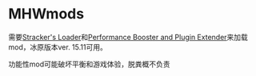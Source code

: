 # MHWmods

需要[Stracker's Loader](https://www.nexusmods.com/monsterhunterworld/mods/1982)和[Performance Booster and Plugin Extender](https://www.nexusmods.com/monsterhunterworld/mods/3473)来加载mod，冰原版本ver. 15.11可用。

功能性mod可能破坏平衡和游戏体验，脱粪概不负责
